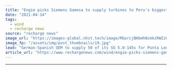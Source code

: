 ```yaml
---
title: "Engie picks Siemens Gamesa to supply turbines to Peru's biggest wind farm"
date: "2021-04-14"
tags: 
  - wind
  - recharge news
source: "recharge news"
image_url: "https://images-global.nhst.tech/image/MGorcjBHbmhNcmkzRWZzUmVNQ0k4TTMxMlkvYVhOd29NR1ZDNTZ1SmlLOD0=/nhst/binary/6d2c9af3b831eedca7087d0c6f1d1a12"
image_fp: "/assets/img/post_thumbnails/19.jpg"
lead: "German-Spanish OEM to supply 50 of its SG 5.0-145s for Punta Lomitas project in the south of the Andean country"
article_url: "https://www.rechargenews.com/wind/engie-picks-siemens-gamesa-to-supply-turbines-to-perus-biggest-wind-farm/2-1-995571"
---
```


---
